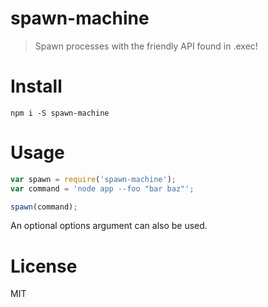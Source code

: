# spawn-machine

> Spawn processes with the friendly API found in .exec!

# Install

```shell
npm i -S spawn-machine
```

# Usage

```js
var spawn = require('spawn-machine');
var command = 'node app --foo "bar baz"';

spawn(command);
```

An optional options argument can also be used.

# License

MIT
